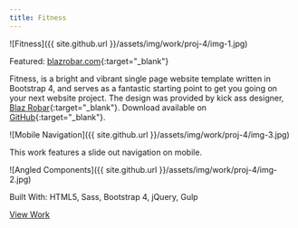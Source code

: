 ```yaml
---
title: Fitness
---
```


![Fitness]({{ site.github.url }}/assets/img/work/proj-4/img-1.jpg)

Featured: [blazrobar.com](http://blazrobar.com/free-psd-website-templates/fitness-one-pager-html-template/){:target="_blank"}

Fitness, is a bright and vibrant single page website template written in Bootstrap 4, and serves as a fantastic starting point to get you going on your next website project. The design was provided by kick ass designer, [Blaz Robar](http://blazrobar.com/){:target="_blank"}. Download available on [GitHub](https://github.com/BuckyMaler/fitness){:target="_blank"}.

![Mobile Navigation]({{ site.github.url }}/assets/img/work/proj-4/img-3.jpg)

This work features a slide out navigation on mobile.

![Angled Components]({{ site.github.url }}/assets/img/work/proj-4/img-2.jpg)

Built With: HTML5, Sass, Bootstrap 4, jQuery, Gulp

<a href="http://buckymaler.com/fitness" class="work-btn" target="_blank">View Work</a>
